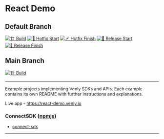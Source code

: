 # React Demo

## Default Branch

[![🏗️ Build](https://github.com/Venly/react-demo/actions/workflows/build.yml/badge.svg)](https://github.com/Venly/react-demo/actions/workflows/build.yml) [![🤕 Hotfix Start](https://github.com/Venly/react-demo/actions/workflows/hotfix_start.yml/badge.svg)](https://github.com/Venly/react-demo/actions/workflows/hotfix_start.yml) [![🩹 Hotfix Finish](https://github.com/Venly/react-demo/actions/workflows/hotfix_finish.yml/badge.svg)](https://github.com/Venly/react-demo/actions/workflows/hotfix_finish.yml) [![🛫 Release Start](https://github.com/Venly/react-demo/actions/workflows/release_start.yml/badge.svg)](https://github.com/Venly/react-demo/actions/workflows/release_start.yml) [![🛬 Release Finish](https://github.com/Venly/react-demo/actions/workflows/release_finish.yml/badge.svg)](https://github.com/Venly/react-demo/actions/workflows/release_finish.yml)

## Main Branch

[![🏗️ Build](https://github.com/Venly/react-demo/actions/workflows/build.yml/badge.svg?branch=main)](https://github.com/Venly/react-demo/actions/workflows/build.yml)

---

Example projects implementing Venly SDKs and APIs. Each example contains its own README with further instructions and explanations.

Live app - <https://react-demo.venly.io>

### ConnectSDK ([npmjs](https://www.npmjs.com/package/@venly/connect))

- [connect-sdk](connect-sdk)

---
